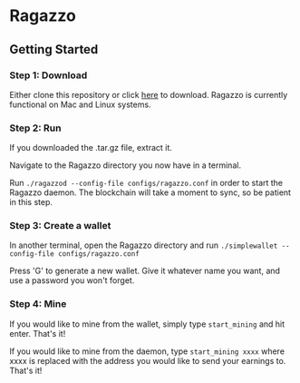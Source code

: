 # Ragazzo

## Getting Started

### Step 1: Download
Either clone this repository or click [here](http://romaniellolovettseniorproject2017.weebly.com/uploads/1/0/3/0/103055266/ragazzo.tar.gz) to download. Ragazzo is currently functional on Mac and Linux systems.

### Step 2: Run
If you downloaded the .tar.gz file, extract it.

Navigate to the Ragazzo directory you now have in a terminal.

Run `./ragazzod --config-file configs/ragazzo.conf` in order to start the Ragazzo daemon. The blockchain will take a moment to sync, so be patient in this step.

### Step 3: Create a wallet
In another terminal, open the Ragazzo directory and run `./simplewallet --config-file configs/ragazzo.conf`

Press 'G' to generate a new wallet. Give it whatever name you want, and use a password you won't forget.

### Step 4: Mine
If you would like to mine from the wallet, simply type `start_mining` and hit enter. That's it!

If you would like to mine from the daemon, type `start_mining xxxx` where xxxx is replaced with the address you would like to send your earnings to. That's it!

